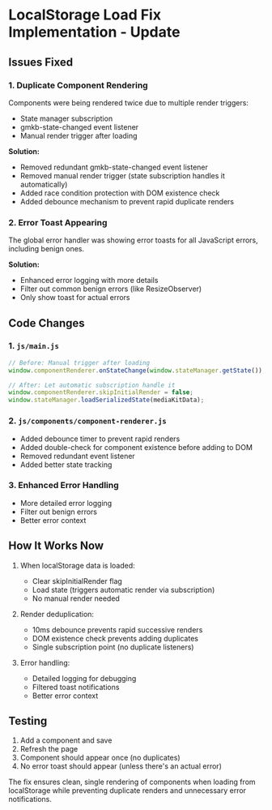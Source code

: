 # LocalStorage Load Fix Implementation - Update

## Issues Fixed

### 1. **Duplicate Component Rendering**
Components were being rendered twice due to multiple render triggers:
- State manager subscription
- gmkb-state-changed event listener  
- Manual render trigger after loading

**Solution:**
- Removed redundant gmkb-state-changed event listener
- Removed manual render trigger (state subscription handles it automatically)
- Added race condition protection with DOM existence check
- Added debounce mechanism to prevent rapid duplicate renders

### 2. **Error Toast Appearing**
The global error handler was showing error toasts for all JavaScript errors, including benign ones.

**Solution:**
- Enhanced error logging with more details
- Filter out common benign errors (like ResizeObserver)
- Only show toast for actual errors

## Code Changes

### 1. **`js/main.js`**
```javascript
// Before: Manual trigger after loading
window.componentRenderer.onStateChange(window.stateManager.getState());

// After: Let automatic subscription handle it
window.componentRenderer.skipInitialRender = false;
window.stateManager.loadSerializedState(mediaKitData);
```

### 2. **`js/components/component-renderer.js`**
- Added debounce timer to prevent rapid renders
- Added double-check for component existence before adding to DOM
- Removed redundant event listener
- Added better state tracking

### 3. **Enhanced Error Handling**
- More detailed error logging
- Filter out benign errors
- Better error context

## How It Works Now

1. When localStorage data is loaded:
   - Clear skipInitialRender flag
   - Load state (triggers automatic render via subscription)
   - No manual render needed

2. Render deduplication:
   - 10ms debounce prevents rapid successive renders
   - DOM existence check prevents adding duplicates
   - Single subscription point (no duplicate listeners)

3. Error handling:
   - Detailed logging for debugging
   - Filtered toast notifications
   - Better error context

## Testing

1. Add a component and save
2. Refresh the page
3. Component should appear once (no duplicates)
4. No error toast should appear (unless there's an actual error)

The fix ensures clean, single rendering of components when loading from localStorage while preventing duplicate renders and unnecessary error notifications.
